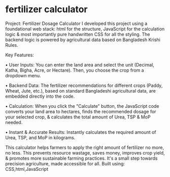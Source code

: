 # fertilizer calculator
Project: Fertilizer Dosage Calculator
I developed this project using a foundational web stack: html for the structure, JavaScript for the calculation logic & most importantly pure handwritten CSS for all the styling. The backend logic is powered by agricultural data based on Bangladesh Krishi Rules.

Key Features:

• User Inputs: You can enter the land area and select the unit (Decimal, Katha, Bigha, Acre, or Hectare). Then, you choose the crop from a dropdown menu.

• Backend Data: The fertilizer recommendations for different crops (Paddy, Wheat, Jute, etc.), based on standard Bangladeshi agricultural data, are embedded directly into the code.

• Calculation: When you click the "Calculate" button, the JavaScript code converts your land area to hectares, finds the recommended dosage for your selected crop, & calculates the total amount of Urea, TSP & MoP needed.

• Instant & Accurate Results: Instantly calculates the required amount of Urea, TSP, and MoP in kilograms.

This calculator helps farmers to apply the right amount of fertilizer no more, no less. This prevents resource wastage, saves money, improves crop yield, & promotes more sustainable farming practices. It's a small step towards precision agriculture, made accessible for all.
Built using: CSS,html,JavaScript
